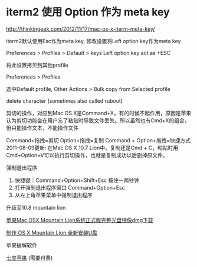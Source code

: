 # iterm2 使用 Option 作为 meta key

http://thinkingeek.com/2012/11/17/mac-os-x-iterm-meta-key/

iterm2默认使用Esc作为meta key, 修改设置将Left option key作为meta key

Preferences > Profiles > Default > keys
	Left option key act as +ESC

将此设置拷贝到其他profile

Preferences > Profiles

选中Default profile,
 Other Actions > Bulk copy from Selected profile


delete character (sometimes also called rubout) 

剪切的操作，对应到Mac OS X是Command+X，有的时候不起作用，原因是苹果认为剪切功能会在用户忘了粘贴时导致文件丢失。所以虽然也有Cmd+X的组合，但只能操作文本，不能操作文件

Command+拖拽=剪切
Option+拖拽=复制
Command + Option+拖拽=快捷方式
2011-08-09更新: 在Mac OS X 10.7 Lion中，复制还是Cmd + C，粘贴时用Cmd+Option+V可以执行剪切操作，也就是复制成功以后删掉原文件。

强制退出程序
1. 快捷键：Command+Option+Shift+Esc 按住一两秒钟
2. 打开强制退出程序窗口 Command+Option+Esc
3. 从左上角苹果菜单中强制退出程序

升级至10.8 mountain lion

[苹果Mac OSX Mountain Lion系统正式版完整光盘镜像dmg下载](http://www.playnext.cn/osx-mountain-lion.html)

[制作 OS X Mountain Lion 全新安装U盘](http://www.ipc.me/make-mountain-lion-installation-u-disk.html)

苹果破解软件

[七度苹果](http://www.7do.net/) (需要付费)
